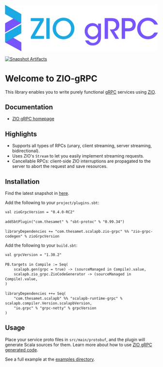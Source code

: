 ![ZIO gRPC Logo](./website/static/img/zio-grpc-hero.png)

[![Snapshot Artifacts][Badge-SonatypeSnapshots]][Link-SonatypeSnapshots]

# Welcome to ZIO-gRPC

This library enables you to write purely functional [gRPC](https://grpc.io/) services using [ZIO](https://zio.dev).

## Documentation

* [ZIO gRPC homepage](https://scalapb.github.io/zio-grpc)

## Highlights

* Supports all types of RPCs (unary, client streaming, server streaming, bidirectional).
* Uses ZIO's `Stream` to let you easily implement streaming requests.
* Cancellable RPCs: client-side ZIO interruptions are propagated to the server to abort the request and save resources.

## Installation

Find the latest snapshot in [here](https://oss.sonatype.org/content/repositories/snapshots/com/thesamet/scalapb/zio-grpc/zio-grpc-core_2.13/).

Add the following to your `project/plugins.sbt`:

    val zioGrpcVersion = "0.4.0-RC2"

    addSbtPlugin("com.thesamet" % "sbt-protoc" % "0.99.34")

    libraryDependencies += "com.thesamet.scalapb.zio-grpc" %% "zio-grpc-codegen" % zioGrpcVersion
Add the following to your `build.sbt`:

    val grpcVersion = "1.30.2"
    
    PB.targets in Compile := Seq(
        scalapb.gen(grpc = true) -> (sourceManaged in Compile).value,
        scalapb.zio_grpc.ZioCodeGenerator -> (sourceManaged in Compile).value,
    )

    libraryDependencies ++= Seq(
        "com.thesamet.scalapb" %% "scalapb-runtime-grpc" % scalapb.compiler.Version.scalapbVersion,
        "io.grpc" % "grpc-netty" % grpcVersion
    )

## Usage

Place your service proto files in `src/main/protobuf`, and the plugin
will generate Scala sources for them. Learn more about how to use [ZIO gRPC generated code](https://scalapb.github.io/zio-grpc/docs/generated-code).

See a full example at the [examples directory](https://github.com/scalapb/zio-grpc/tree/master/examples).

[Link-SonatypeSnapshots]: https://oss.sonatype.org/content/repositories/snapshots/com/thesamet/scalapb/zio-grpc/zio-grpc-core_2.13/ "Sonatype Snapshots"
[Badge-SonatypeSnapshots]: https://img.shields.io/nexus/s/https/oss.sonatype.org/com.thesamet.scalapb.zio-grpc/zio-grpc-core_2.13.svg "Sonatype Snapshots"
